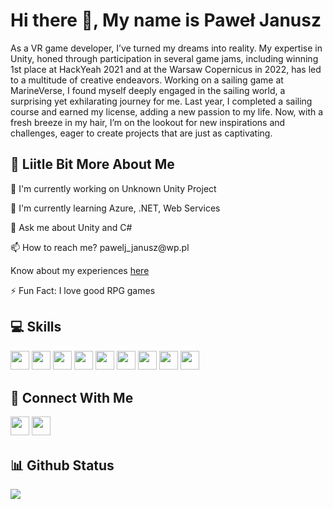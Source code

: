 # Hi there 👋, My name is Paweł Janusz

As a VR game developer, I’ve turned my dreams into reality. My expertise in Unity, honed through participation in several game jams, including winning 1st place at HackYeah 2021 and at the Warsaw Copernicus in 2022, has led to a multitude of creative endeavors. Working on a sailing game at MarineVerse, I found myself deeply engaged in the sailing world, a surprising yet exhilarating journey for me. Last year, I completed a sailing course and earned my license, adding a new passion to my life. Now, with a fresh breeze in my hair, I’m on the lookout for new inspirations and challenges, eager to create projects that are just as captivating.

## 💫 Liitle Bit More About Me
<p>🔭 I'm currently working on Unknown Unity Project</p>
<p>🌱 I'm currently learning Azure, .NET, Web Services</p>
<p>💬 Ask me about Unity and C#</p>
<p>📫 How to reach me? pawelj_janusz@wp.pl</p>
<p>Know about my experiences <a href="www.linkedin.com/in/paweljanusz">here</a></p>
<p>⚡ Fun Fact: I love good RPG games</p>

## 💻 Skills
<p>
<img src="https://img.shields.io/badge/c%23-%23239120.svg?style=for-the-badge&logo=c-sharp&logoColor=white" style="margin-bottom: 4px;" height="30px">
<img src="https://img.shields.io/badge/Android-3DDC84?style=for-the-badge&logo=android&logoColor=white" style="margin-bottom: 4px;" height="30px">
<img src="https://img.shields.io/badge/Flutter-%2302569B.svg?style=for-the-badge&logo=Flutter&logoColor=white" style="margin-bottom: 4px;" height="30px">
<img src="https://img.shields.io/badge/dart-%230175C2.svg?style=for-the-badge&logo=dart&logoColor=white" style="margin-bottom: 4px;" height="30px">
<img src="https://img.shields.io/badge/html5-%23E34F26.svg?style=for-the-badge&logo=html5&logoColor=white" style="margin-bottom: 4px;" height="30px">
<img src="https://img.shields.io/badge/css3-%231572B6.svg?style=for-the-badge&logo=css3&logoColor=white" style="margin-bottom: 4px;" height="30px">
<img src="https://img.shields.io/badge/angular-%23DD0031.svg?style=for-the-badge&logo=angular&logoColor=white" style="margin-bottom: 4px;" height="30px">
<img src="https://img.shields.io/badge/unity-%23000000.svg?style=for-the-badge&logo=unity&logoColor=white" style="margin-bottom: 4px;" height="30px">
<img src="https://img.shields.io/badge/git-%23F05033.svg?style=for-the-badge&logo=git&logoColor=white" style="margin-bottom: 4px;" height="30px">
</p>

## 👥 Connect With Me
<p>
<a href="https://linkedin.com/in/paweljanusz"><img src="https://img.shields.io/badge/linkedin-%230077B5.svg?style=for-the-badge&logo=linkedin&logoColor=white" style="margin-bottom: 4px;" height="30px" target="_blank"></a>
<a href="https://twitter.com/totokis"><img src="https://img.shields.io/badge/Discord-%237289DA.svg?style=for-the-badge&logo=discord&logoColor=white" style="margin-bottom: 4px;" height="30px" target="_blank"></a>
</p>

## 📊 Github Status

<p><img src="https://github-readme-stats.vercel.app/api/top-langs/?username=totokis&layout=compact"><p>
